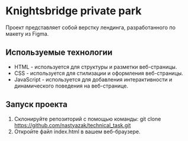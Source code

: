 # Knightsbridge private park
Проект представляет собой верстку лендинга, разработанного по макету из Figma. 
## Используемые технологии
- HTML - используется для структуры и разметки веб-страницы.
- CSS - используется для стилизации и оформления веб-страницы.
- JavaScript - используется для добавления интерактивности и динамического поведения на веб-странице.
## Запуск проекта
1. Склонируйте репозиторий с помощью команды:
   git clone https://github.com/nastyazak/technical_task.git
2. Откройте файл index.html в вашем веб-браузере.

